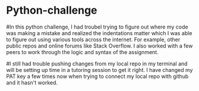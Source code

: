 # Python-challenge
#In this python challenge, I had troubel trying to figure out where my code was making a mistake and realized the indentations matter which I was able to figure out using various tools across the internet. For example, other public repos and online forums like Stack Overflow. I also worked with a few peers to work through the logic and syntax of the assignment. 

#I still had trouble pushing changes from my local repo in my terminal and will be setting up time in a tutoring session to get it right. I have changed my PAT key a few times now when trying to connect my local repo with github and it hasn't worked. 
